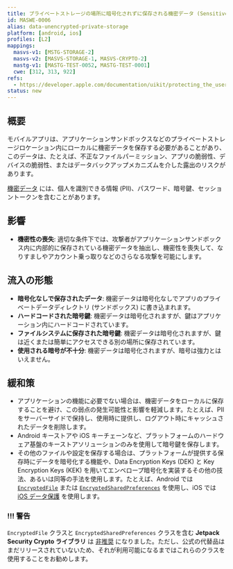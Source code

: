 ```yaml
---
title: プライベートストレージの場所に暗号化されずに保存される機密データ (Sensitive Data Stored Unencrypted in Private Storage Locations)
id: MASWE-0006
alias: data-unencrypted-private-storage
platform: [android, ios]
profiles: [L2]
mappings:
  masvs-v1: [MSTG-STORAGE-2]
  masvs-v2: [MASVS-STORAGE-1, MASVS-CRYPTO-2]
  mastg-v1: [MASTG-TEST-0052, MASTG-TEST-0001]
  cwe: [312, 313, 922]
refs:
  - https://developer.apple.com/documentation/uikit/protecting_the_user_s_privacy/encrypting_your_app_s_files
status: new
---
```


## 概要

モバイルアプリは、アプリケーションサンドボックスなどのプライベートストレージロケーション内にローカルに機密データを保存する必要があることがあり、このデータは、たとえば、不正なファイルパーミッション、アプリの脆弱性、デバイスの脆弱性、またはデータバックアップメカニズムを介した露出のリスクがあります。

[機密データ](https://github.com/coky-t/owasp-mastg-ja/blob/master/Document/0x04b-Mobile-App-Security-Testing.md#identifying-sensitive-data "Sensitive Data") には、個人を識別できる情報 (PII)、パスワード、暗号鍵、セッショントークンを含むことがあります。

## 影響

- **機密性の喪失**: 適切な条件下では、攻撃者がアプリケーションサンドボックス内に内部的に保存されている機密データを抽出し、機密性を喪失して、なりすましやアカウント乗っ取りなどのさらなる攻撃を可能にします。

## 流入の形態

- **暗号化なしで保存されたデータ**: 機密データは暗号化なしでアプリのプライベートデータディレクトリ (サンドボックス) に書き込まれます。
- **ハードコードされた暗号鍵**: 機密データは暗号化されますが、鍵はアプリケーション内にハードコードされています。
- **ファイルシステムに保存された暗号鍵**: 機密データは暗号化されますが、鍵は近くまたは簡単にアクセスできる別の場所に保存されています。
- **使用される暗号が不十分**: 機密データは暗号化されますが、暗号は強力とはいえません。

## 緩和策

- アプリケーションの機能に必要でない場合は、機密データをローカルに保存することを避け、この弱点の発生可能性と影響を軽減します。たとえば、PII をサーバーサイドで保持し、使用時に提供し、ログアウト時にキャッシュされたデータを削除します。
- Android キーストアや iOS キーチェーンなど、プラットフォームのハードウェア基盤のキーストアソリューションのみを使用して暗号鍵を保存します。
- その他のファイルや設定を保存する場合は、プラットフォームが提供する保存時にデータを暗号化する機能や、Data Encryption Keys (DEK) と Key Encryption Keys (KEK) を用いてエンベロープ暗号化を実装するその他の技法、あるいは同等の手法を使用します。たとえば、Android では [`EncryptedFile`](https://developer.android.com/reference/androidx/security/crypto/EncryptedFile) または [`EncryptedSharedPreferences`](https://developer.android.com/reference/androidx/security/crypto/EncryptedSharedPreferences) を使用し、iOS では [iOS データ保護](https://developer.apple.com/documentation/uikit/protecting_the_user_s_privacy/encrypting_your_app_s_files) を使用します。

### !!! 警告

`EncryptedFile` クラスと `EncryptedSharedPreferences` クラスを含む **Jetpack Security Crypto ライブラリ** は [非推奨](https://developer.android.com/privacy-and-security/cryptography#jetpack_security_crypto_library) になりました。ただし、公式の代替品はまだリリースされていないため、それが利用可能になるまではこれらのクラスを使用することをお勧めします。
